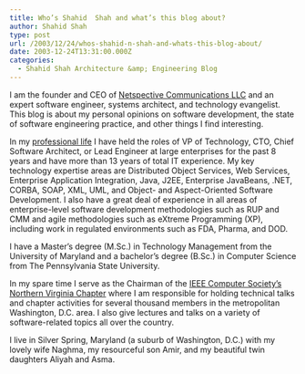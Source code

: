 ```yaml
---
title: Who’s Shahid  Shah and what’s this blog about?
author: Shahid Shah
type: post
url: /2003/12/24/whos-shahid-n-shah-and-whats-this-blog-about/
date: 2003-12-24T13:31:00.000Z
categories:
  - Shahid Shah Architecture &amp; Engineering Blog
---
```

I am the founder and CEO of [Netspective Communications LLC](http://www.netspective.com) and an expert software engineer, systems architect, and technology evangelist. This blog is about my personal opinions on software development, the state of software engineering practice, and other things I find interesting.

<!--more-->

In my [professional life](http://shahid.shah.org/resume/) I have held the roles of VP of Technology, CTO, Chief Software Architect, or Lead Engineer at large enterprises for the past 8 years and have more than 13 years of total IT experience. My key technology expertise areas are Distributed Object Services, Web Services, Enterprise Application Integration, Java, J2EE, Enterprise JavaBeans, .NET, CORBA, SOAP, XML, UML, and Object- and Aspect-Oriented Software Development. I also have a great deal of experience in all areas of enterprise-level software development methodologies such as RUP and CMM and agile methodologies such as eXtreme Programming (XP), including work in regulated environments such as FDA, Pharma, and DOD.

I have a Master&#8217;s degree (M.Sc.) in Technology Management from the University of Maryland and a bachelor&#8217;s degree (B.Sc.) in Computer Science from The Pennsylvania State University.

In my spare time I serve as the Chairman of the [IEEE Computer Society&#8217;s Northern Virginia Chapter](http://www.cigital.com/ieee) where I am responsible for holding technical talks and chapter activities for several thousand members in the metropolitan Washington, D.C. area. I also give lectures and talks on a variety of software-related topics all over the country.

I live in Silver Spring, Maryland (a suburb of Washington, D.C.) with my lovely wife Naghma, my resourceful son Amir, and my beautiful twin daughters Aliyah and Asma.
